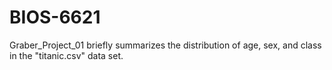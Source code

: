 # BIOS-6621

Graber_Project_01 briefly summarizes the distribution of age, sex, and class in the "titanic.csv" data set. 

